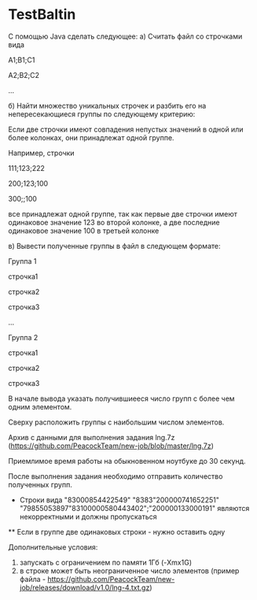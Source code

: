 # TestBaltin

С помощью Java сделать следующее:
а) Считать файл со строчками вида

A1;B1;C1

A2;B2;C2

...

б) Найти множество уникальных строчек и разбить его на непересекающиеся группы по следующему критерию:

Если две строчки имеют совпадения непустых значений в одной или более колонках, они принадлежат одной группе. 

Например, строчки

111;123;222

200;123;100

300;;100

все принадлежат одной группе, так как первые две строчки имеют одинаковое значение 123 во второй колонке, а две последние одинаковое значение 100 в третьей колонке

в) Вывести полученные группы в файл в следующем формате:

Группа 1

строчка1

строчка2

строчка3

...

Группа 2 

строчка1

строчка2

строчка3

В начале вывода указать получившиееся число групп с более чем одним элементом.

Сверху расположить группы с наибольшим числом элементов.

Архив с данными для выполнения задания lng.7z (https://github.com/PeacockTeam/new-job/blob/master/lng.7z)

Приемлимое время работы на обыкновенном ноутбуке до 30 секунд.

После выполнения задания необходимо отправить количество полученных групп.

* Строки вида
 "83000854422549"
 "8383"200000741652251"
 "79855053897"83100000580443402";"200000133000191"
 являются некорректными и должны пропускаться

** Если в группе две одинаковых строки - нужно оставить одну

Дополнительные условия:
1) запускать с ограничением по памяти 1Гб (-Xmx1G)
2) в строке может быть неограниченное число элементов (пример файла - https://github.com/PeacockTeam/new-job/releases/download/v1.0/lng-4.txt.gz)


